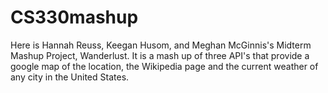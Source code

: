 # CS330mashup
Here is Hannah Reuss, Keegan Husom, and Meghan McGinnis's Midterm Mashup Project, Wanderlust.  It is a mash up of three API's that provide a google map of the location, the Wikipedia page and the current weather of any city in the United States.

